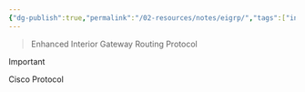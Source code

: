 ```yaml
---
{"dg-publish":true,"permalink":"/02-resources/notes/eigrp/","tags":["informatik/netzwerk/protokoll"],"noteIcon":"","updated":"2025-09-10T16:35:15.000+02:00"}
---
```


> Enhanced Interior Gateway Routing Protocol

>[!important] 
>Cisco Protocol

